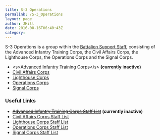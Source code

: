 ```yaml
---
title: S-3 Operations
permalink: /S-3_Operations
layout: page
author: JHill
date: 2016-08-16T06:40:43Z
category: 
---
```

S-3 Operations is a group within the [Battalion Support
Staff](Battalion_Support_Staff "wikilink"), consisting of the Advanced
Infantry Training Corps, the Civil Affairs Corps, the Lighthouse Corps,
the Operations Corps and the Signal Corps.

  - [\<s\>Advanced Infantry Training
    Corps\</s\>](\<s\>Advanced_Infantry_Training_Corps\</s\> "wikilink")
    **(currently inactive)**
  - [Civil Affairs Corps](Civil_Affairs_Corps "wikilink")
  - [Lighthouse Corps](Lighthouse_Corps "wikilink")
  - [Operations Corps](Operations_Corps "wikilink")
  - [Signal Corps](Signal_Corps "wikilink")

### Useful Links

  - [<s>Advanced Infantry Training Corps Staff
    List</s>](http://about:blank) **(currently inactive)**
  - [Civil Affairs Corps Staff
    List](http://personnel.29th.org/#units/Civ)
  - [Lighthouse Corps Staff List](http://personnel.29th.org/#units/LH)
  - [Operations Corps Staff List](http://personnel.29th.org/#units/Oper)
  - [Signal Corps Staff List](http://personnel.29th.org/#units/Sig)

